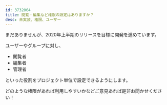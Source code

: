 ```yaml
---
id: 3732064
title: 閲覧・編集など権限の設定はありますか？
desc: 未実装、権限、ユーザー
---
```


まだありませんが、2020年上半期のリリースを目標に開発を進めています。

ユーザーやグループに対し、

*   閲覧者
*   編集者
*   管理者

といった役割をプロジェクト単位で設定できるようにします。

どのような権限があれば利用しやすいかなどご意見あれば是非お聞かせください！